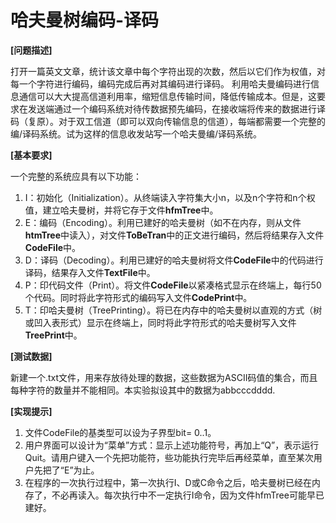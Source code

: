 # 哈夫曼树编码-译码

**[问题描述]**

打开一篇英文文章，统计该文章中每个字符出现的次数，然后以它们作为权值，对每一个字符进行编码，编码完成后再对其编码进行译码。 利用哈夫曼编码进行信息通信可以大大提高信道利用率，缩短信息传输时间，降低传输成本。但是，这要求在发送端通过一个编码系统对待传数据预先编码，在接收端将传来的数据进行译码（复原）。对于双工信道（即可以双向传输信息的信道），每端都需要一个完整的编/译码系统。试为这样的信息收发站写一个哈夫曼编/译码系统。

**[基本要求]**

一个完整的系统应具有以下功能：

1. I：初始化（Initialization）。从终端读入字符集大小n，以及n个字符和n个权值，建立哈夫曼树，并将它存于文件**hfmTree**中。
2. E：编码（Encoding）。利用已建好的哈夫曼树（如不在内存，则从文件**htmTree**中读入），对文件**ToBeTran**中的正文进行编码，然后将结果存入文件**CodeFile**中。
3. D：译码（Decoding）。利用已建好的哈夫曼树将文件**CodeFile**中的代码进行译码，结果存入文件**TextFile**中。
4. P：印代码文件（Print）。将文件**CodeFile**以紧凑格式显示在终端上，每行50个代码。同时将此字符形式的编码写入文件**CodePrint**中。
5. T：印哈夫曼树（TreePrinting）。将已在内存中的哈夫曼树以直观的方式（树或凹入表形式）显示在终端上，同时将此字符形式的哈夫曼树写入文件**TreePrint**中。

**[测试数据]**

新建一个.txt文件，用来存放待处理的数据，这些数据为ASCII码值的集合，而且每种字符的数量并不能相同。本实验拟设其中的数据为abbcccdddd.

**[实现提示]**

1. 文件CodeFile的基类型可以设为子界型bit= 0..1。
2. 用户界面可以设计为“菜单”方式：显示上述功能符号，再加上“Q”，表示运行Quit。请用户键入一个先把功能符，些功能执行完毕后再经菜单，直至某次用户先把了“E”为止。
3. 在程序的一次执行过程中，第一次执行I、D或C命令之后，哈夫曼树已经在内存了，不必再读入。每次执行中不一定执行I命令，因为文件hfmTree可能早已建好。

